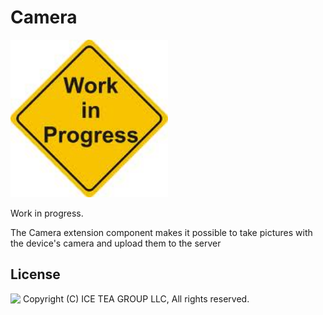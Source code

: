 Camera
====

<img src="../Support/Images/wip.jpg" height="252" />

Work in progress.

The Camera extension component makes it possible to take pictures with the device's camera and upload them to the server

License
-------
<img src="http://iceteagroup.com/wp-content/uploads/2017/01/Square-64x64-trasp.png" height="20" align="top"> Copyright (C) ICE TEA GROUP LLC, All rights reserved.
